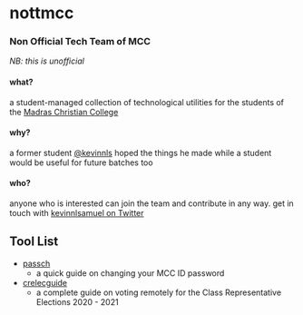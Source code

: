 # nottmcc
### Non Official Tech Team of MCC

_NB: this is unofficial_

#### what?
a student-managed collection of technological utilities for the students
of the [Madras Christian College](https://mcc.edu.in)

#### why?
a former student [@kevinnls](https://github.com/kevinnls) hoped the things
he made while a student would be useful for future batches too

#### who?
anyone who is interested can join the team and contribute in any way.
get in touch with [kevinnlsamuel on Twitter](https://twitter.com/kevinnlsamuel)

## Tool List
* [passch](/passch)
    - a quick guide on changing your MCC ID password
* [crelecguide](/crelecguide)
    - a complete guide on voting remotely for the Class Representative Elections 2020 - 2021
